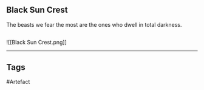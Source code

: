 ## Black Sun Crest
The beasts we fear the most
are the ones who dwell in total darkness.
## 
![[Black Sun Crest.png]]

---
## Tags
#Artefact